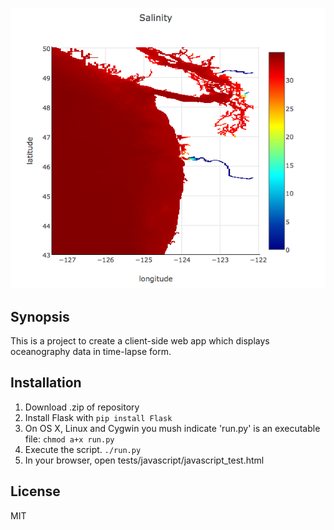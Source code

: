 

![Cover](app/static/Test.png?raw=true "Cover")
## Synopsis

This is a project to create a client-side web app which displays oceanography data in time-lapse form. 

## Installation

1. Download .zip of repository
2. Install Flask with `pip install Flask`
3. On OS X, Linux and Cygwin you mush indicate 'run.py' is an executable file: `chmod a+x run.py`
4. Execute the script. `./run.py`
5. In your browser, open tests/javascript/javascript_test.html

## License

MIT
